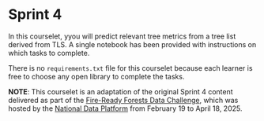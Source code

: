 # Sprint 4

In this courselet, yyou will predict relevant tree metrics from a tree list derived from TLS. A single notebook has been provided with instructions on which tasks to complete.

There is no `requirements.txt` file for this courselet because each learner is free to choose any open library to complete the tasks.

**NOTE**: This courselet is an adaptation of the original Sprint 4 content delivered as part of the [Fire-Ready Forests Data Challenge](https://nationaldataplatform.org/educationhub/datachallenge/learner/1b1cbc30-8477-4cb9-b8a9-c0769999c7d1), which was hosted by the [National Data Platform](https://nationaldataplatform.org/) from February 19 to April 18, 2025. 
 
